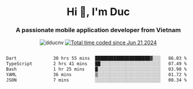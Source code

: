 <h1 align="center">
  Hi 👋, I'm  Duc</h1>
<h3 align="center">A passionate mobile application developer from Vietnam</h3>  
  
<p align="center"> <img src="https://komarev.com/ghpvc/?username=dducnv&label=Profile%20views&color=0e75b6&style=flat" alt="dducnv" /> 
<a href="https://wakatime.com/@4d2a2cd9-1bcb-4dd1-84a4-dce128a35137"><img src="https://wakatime.com/badge/user/4d2a2cd9-1bcb-4dd1-84a4-dce128a35137.svg" alt="Total time coded since Jun 21 2024" /></a>
</p>  

<div style="width: 100vw; overflow-x: auto; flex:center">
  <!--START_SECTION:waka-->

```txt
Dart              30 hrs 55 mins  █████████████████████▓░░░   86.03 %
TypeScript        2 hrs 41 mins   ██░░░░░░░░░░░░░░░░░░░░░░░   07.49 %
Bash              1 hr 25 mins    █░░░░░░░░░░░░░░░░░░░░░░░░   03.98 %
YAML              36 mins         ▒░░░░░░░░░░░░░░░░░░░░░░░░   01.72 %
JSON              7 mins          ░░░░░░░░░░░░░░░░░░░░░░░░░   00.34 %
```

<!--END_SECTION:waka-->
</div>




  
